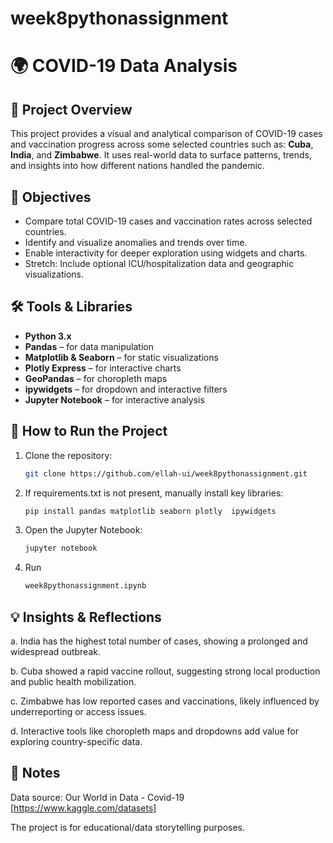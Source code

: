 # week8pythonassignment
# 🌍 COVID-19 Data Analysis

## 📘 Project Overview

This project provides a visual and analytical comparison of COVID-19 cases and vaccination progress across some selected countries such as: **Cuba**, **India**, and **Zimbabwe**. It uses real-world data to surface patterns, trends, and insights into how different nations handled the pandemic.

## 🎯 Objectives

- Compare total COVID-19 cases and vaccination rates across selected countries.
- Identify and visualize anomalies and trends over time.
- Enable interactivity for deeper exploration using widgets and charts.
- Stretch: Include optional ICU/hospitalization data and geographic visualizations.

## 🛠️ Tools & Libraries

- **Python 3.x**
- **Pandas** – for data manipulation
- **Matplotlib & Seaborn** – for static visualizations
- **Plotly Express** – for interactive charts
- **GeoPandas** – for choropleth maps
- **ipywidgets** – for dropdown and interactive filters
- **Jupyter Notebook** – for interactive analysis

## 🚀 How to Run the Project

1. Clone the repository:

   ```bash
   git clone https://github.com/ellah-ui/week8pythonassignment.git

2. If requirements.txt is not present, manually install key libraries:

   ```bash
   pip install pandas matplotlib seaborn plotly  ipywidgets

3. Open the Jupyter Notebook:

    ```bash
    jupyter notebook

4. Run
   ```bash
   week8pythonassignment.ipynb

## 💡 Insights & Reflections
a. India has the highest total number of cases, showing a prolonged and widespread outbreak.

b. Cuba showed a rapid vaccine rollout, suggesting strong local production and public health mobilization.

c. Zimbabwe has low reported cases and vaccinations, likely influenced by underreporting or access issues.

d. Interactive tools like choropleth maps and dropdowns add value for exploring country-specific data.

## 📎 Notes
Data source: Our World in Data - Covid-19 [https://www.kaggle.com/datasets]

The project is for educational/data storytelling purposes.
